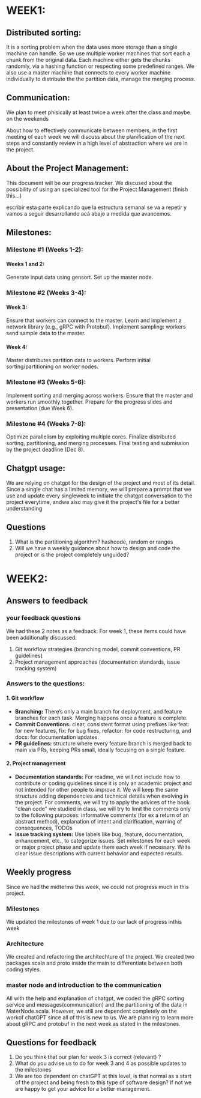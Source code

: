 # WEEK1:

## Distributed sorting:

It is a sorting problem when the data uses more storage than a single machine can handle. So we use multiple worker machines that sort each a chunk from the original data. Each machine either gets the chunks randomly, via a hashing function or respecting some predefined ranges. We also use a master machine that connects to every worker machine individually to distribute the the partition data, manage the merging process.

## Communication:

We plan to meet phisically at least twice a week after the class and maybe on the weekends

About how to effectively communicate between members, in the first meeting of each week we will discuss about the planification of the next steps and constantly review in a high level of abstraction where we are in the project.

## About the Project Management:

This document will be our progress tracker. We discused about the possibility of using an specialized tool for the Project Management (finish this...)

escribir esta parte explicando que la estructura semanal se va a repetir y vamos a seguir desarrollando acá abajo a medida que avancemos.

## Milestones:

### Milestone #1 (Weeks 1-2):

#### Weeks 1 and 2:

Generate input data using gensort.
Set up the master node.

### Milestone #2 (Weeks 3-4):

#### Week 3:

Ensure that workers can connect to the master.
Learn and implement a network library (e.g., gRPC with Protobuf).
Implement sampling: workers send sample data to the master.

#### Week 4:

Master distributes partition data to workers.
Perform initial sorting/partitioning on worker nodes.

### Milestone #3 (Weeks 5-6):

Implement sorting and merging across workers.
Ensure that the master and workers run smoothly together.
Prepare for the progress slides and presentation (due Week 6).

### Milestone #4 (Weeks 7-8):

Optimize parallelism by exploiting multiple cores.
Finalize distributed sorting, partitioning, and merging processes.
Final testing and submission by the project deadline (Dec 8).

## Chatgpt usage:

We are relying on chatgpt for the design of the project and most of its detail. Since a single chat has a limited memory, we will prepare a prompt that we use and update every singleweek to initiate the chatgpt conversation to the project everytime, andwe also may give it the project's file for a better understanding

## Questions

1. What is the partitioning algorithm? hashcode, random or ranges
2. Will we have a weekly guidance about how to design and code the project or is the project completely unguided?

# WEEK2:

## Answers to feedback

### your feedback questions

We had these 2 notes as a feedback: For week 1, these items could have been additionally discussed:

1. Git workflow strategies (branching model, commit conventions, PR guidelines)
2. Project management approaches (documentation standards, issue tracking system)

### Answers to the questions:

#### 1. Git workflow

- **Branching:** There’s only a main branch for deployment, and feature branches for each task. Merging happens once a feature is complete.
- **Commit Conventions:** clear, consistent format using prefixes like feat: for new features, fix: for bug fixes, refactor: for code restructuring, and docs: for documentation updates.
- **PR guidelines:** structure where every feature branch is merged back to main via PRs, keeping PRs small, ideally focusing on a single feature.

#### 2. Project management

- **Documentation standards:** For readme, we will not include how to contribute or coding guidelines since it is only an academic project and not intended for other people to improve it. We will keep the same structure adding dependencies and technical details when evolving in the project. For comments, we will try to apply the advices of the book "clean code" we studied in class, we will try to limit the comments only to the following purposes: informative comments (for ex a return of an abstract method), explanation of intent and clarification, warning of consequences, TODOs
- **Issue tracking system:** Use labels like bug, feature, documentation, enhancement, etc., to categorize issues. Set milestones for each week or major project phase and update them each week if necessary. Write clear issue descriptions with current behavior and expected results.

## Weekly progress

Since we had the midterms this week, we could not progress much in this project.

### Milestones

We updated the milestones of week 1 due to our lack of progress inthis week

### Architecture

We created and refactoring the architechture of the project.
We created two packages scala and proto inside the main to differentiate between both coding styles.

### master node and introduction to the communication

All with the help and explanation of chatgpt, we coded the gRPC sorting service and messages(communication) and the partitioning of the data in MaterNode.scala.
However, we still are dependent completely on the workof chatGPT since all of this is new to us.
We are planning to learn more about gRPC and protobuf in the next week as stated in the milestones.

## Questions for feedback

1. Do you think that our plan for week 3 is correct (relevant) ?
2. What do you advise us to do for week 3 and 4 as possible updates to the milestones
3. We are too dependent on chatGPT at this level, is that normal as a start of the project and being fresh to this type of software design? If not we are happy to get your advice for a better management.
